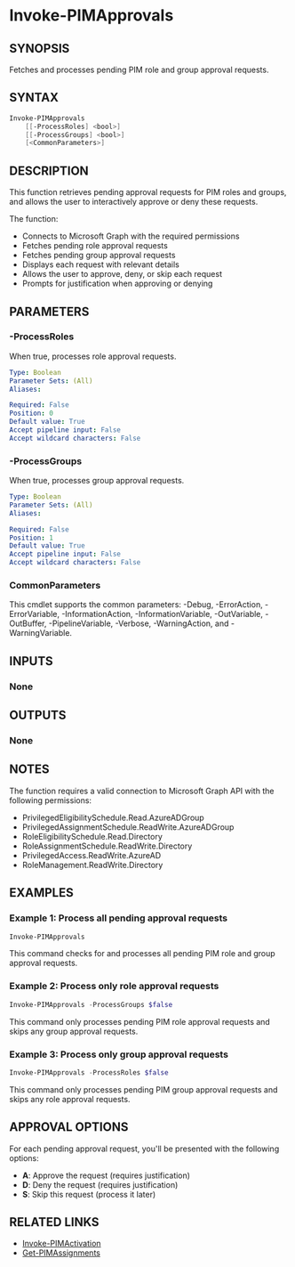# Invoke-PIMApprovals

## SYNOPSIS
Fetches and processes pending PIM role and group approval requests.

## SYNTAX

```powershell
Invoke-PIMApprovals
    [[-ProcessRoles] <bool>]
    [[-ProcessGroups] <bool>]
    [<CommonParameters>]
```

## DESCRIPTION
This function retrieves pending approval requests for PIM roles and groups, and allows the user to interactively approve or deny these requests.

The function:
- Connects to Microsoft Graph with the required permissions
- Fetches pending role approval requests
- Fetches pending group approval requests
- Displays each request with relevant details
- Allows the user to approve, deny, or skip each request
- Prompts for justification when approving or denying

## PARAMETERS

### -ProcessRoles
When true, processes role approval requests.

```yaml
Type: Boolean
Parameter Sets: (All)
Aliases:

Required: False
Position: 0
Default value: True
Accept pipeline input: False
Accept wildcard characters: False
```

### -ProcessGroups
When true, processes group approval requests.

```yaml
Type: Boolean
Parameter Sets: (All)
Aliases:

Required: False
Position: 1
Default value: True
Accept pipeline input: False
Accept wildcard characters: False
```

### CommonParameters
This cmdlet supports the common parameters: -Debug, -ErrorAction, -ErrorVariable, -InformationAction, -InformationVariable, -OutVariable, -OutBuffer, -PipelineVariable, -Verbose, -WarningAction, and -WarningVariable.

## INPUTS

### None

## OUTPUTS

### None

## NOTES
The function requires a valid connection to Microsoft Graph API with the following permissions:

- PrivilegedEligibilitySchedule.Read.AzureADGroup
- PrivilegedAssignmentSchedule.ReadWrite.AzureADGroup
- RoleEligibilitySchedule.Read.Directory
- RoleAssignmentSchedule.ReadWrite.Directory
- PrivilegedAccess.ReadWrite.AzureAD
- RoleManagement.ReadWrite.Directory

## EXAMPLES

### Example 1: Process all pending approval requests

```powershell
Invoke-PIMApprovals
```

This command checks for and processes all pending PIM role and group approval requests.

### Example 2: Process only role approval requests

```powershell
Invoke-PIMApprovals -ProcessGroups $false
```

This command only processes pending PIM role approval requests and skips any group approval requests.

### Example 3: Process only group approval requests

```powershell
Invoke-PIMApprovals -ProcessRoles $false
```

This command only processes pending PIM group approval requests and skips any role approval requests.

## APPROVAL OPTIONS

For each pending approval request, you'll be presented with the following options:

- **A**: Approve the request (requires justification)
- **D**: Deny the request (requires justification)
- **S**: Skip this request (process it later)

## RELATED LINKS

- [Invoke-PIMActivation](Invoke-PIMActivation.md)
- [Get-PIMAssignments](Get-PIMAssignments.md)